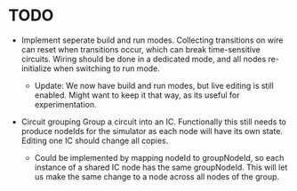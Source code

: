 # TODO

- Implement seperate build and run modes.
  Collecting transitions on wire can reset when transitions occur,
  which can break time-sensitive circuits.
  Wiring should be done in a dedicated mode, and all nodes re-initialize
  when switching to run mode.

  - Update: We now have build and run modes, but live editing is still enabled.
    Might want to keep it that way, as its useful for experimentation.

- Circuit grouping
  Group a circuit into an IC.
  Functionally this still needs to produce nodeIds for the simulator as each
  node will have its own state.
  Editing one IC should change all copies.

  - Could be implemented by mapping nodeId to groupNodeId, so each instance
    of a shared IC node has the same groupNodeId. This will let us
    make the same change to a node across all nodes of the group.

